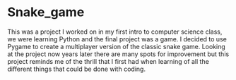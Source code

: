 # Snake_game
This was a project I worked on in my first intro to computer science class, we were learning Python and the final project was a game.
I decided to use Pygame to create a multiplayer version of the classic snake game.
Looking at the project now years later there are many spots for improvement but this project reminds me of the thrill that I first had when learning of all the different
things that could be done with coding.

